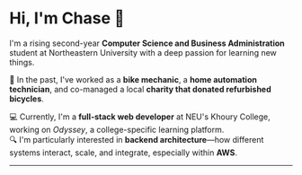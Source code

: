 # Hi, I'm Chase 👋  

I'm a rising second-year **Computer Science and Business Administration** student at Northeastern University with a deep passion for learning new things.  

🚴 In the past, I've worked as a **bike mechanic**, a **home automation technician**, and co-managed a local **charity that donated refurbished bicycles**.  

💻 Currently, I'm a **full-stack web developer** at NEU's Khoury College, working on *Odyssey*, a college-specific learning platform.  
🔍 I'm particularly interested in **backend architecture**—how different systems interact, scale, and integrate, especially within **AWS**.  

---
